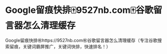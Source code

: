 # Google留痕快排🀄️9527nb.com🀄️谷歌留言器怎么清理缓存

Google留痕快排㊗️https://9527nb.com㊗️谷歌留言器怎么清理缓存（专注谷歌搜索留痕，关键词霸屏推广，关键词快排，快速排名！）